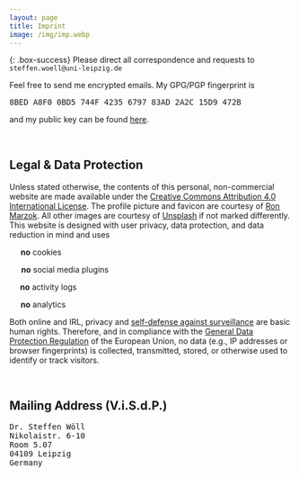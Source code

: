 ```yaml
---
layout: page
title: Imprint
image: /img/imp.webp
---
```


{: .box-success}
Please direct all correspondence and requests to `steffen.woell@uni-leipzig.de`

<div class="box-note" style="margin-bottom:60px">
Feel free to send me encrypted emails. My GPG/PGP fingerprint is <pre>8BED A8F0 0BD5 744F 4235 6797 83AD 2A2C 15D9 472B</pre> and my public key can be found <a href="/doc/sw_pgp_public_key.asc">here</a>.
</div>

<!--## Social Media
<div class="box-blue">
<div>
<div><i class="fab fa-researchgate" style="padding-right:15px"></i><a href="https://www.researchgate.net/profile/Steffen-Woell" target="_blank">ResearchGate</a></div><br/>
<div><i class="fab fa-mastodon" style="padding-right:15px"></i><a href="https://mastodon.social/@SteffenWoell" target="_blank">Mastodon</a></div><br/>
<div><i class="fab fa-instagram" style="padding-right:15px"></i><a href="https://www.instagram.com/streetart_leipzig/" target="_blank">Instagram</a></div><br/>
<div><i class="fab fa-soundcloud" style="padding-right:10px"></i><a href="https://soundcloud.com/w-a_s" target="_blank">SoundCloud</a></div>
</div>
</div>-->

## Legal & Data Protection

<div class="box-warning" style="margin-bottom:60px">
Unless stated otherwise, the contents of this personal, non-commercial website are made available under the <a rel="license" href="https://creativecommons.org/licenses/by/4.0/" title="CC BY 4.0" target="_blank">Creative Commons Attribution 4.0 International License</a>. The profile picture and favicon are courtesy of <a href="https://www.ronmarzok.de/" target="_blank">Ron Marzok</a>. All other images are courtesy of <a href="https://unsplash.com/" target="_blank">Unsplash</a> if not marked differently. This website is designed with user privacy, data protection, and data reduction in mind and uses
<p><i class="fas fa-cookie-bite" style="padding-left:10px;padding-right:10px"></i><b>no</b> cookies</p>
<p><i class="fas fa-thumbs-down" style="padding-left:10px;padding-right:11px"></i><b>no</b> social media plugins</p>
<p><i class="fas fa-toilet-paper-slash" style="padding-left:10px;padding-right:9px"></i><b>no</b> activity logs</p>
<p><i class="fas fa-eye-slash" style="padding-left:10px;padding-right:10px"></i><b>no</b> analytics</p>
<p>Both online and IRL, privacy and <a href="https://ssd.eff.org/" target="_blank">self-defense against surveillance</a> are basic human rights. Therefore, and in compliance with the <a href="https://gdpr.eu/what-is-gdpr/" target="_blank">General Data Protection Regulation</a> of the European Union, no data (e.g., IP addresses or browser fingerprints) is collected, transmitted, stored, or otherwise used to identify or track visitors.</p>
</div>

## Mailing Address (V.i.S.d.P.)

<div class="box-note" style="margin-bottom:60px">
<pre>Dr. Steffen Wöll
Nikolaistr. 6-10
Room 5.07
04109 Leipzig
Germany</pre>
</div>
